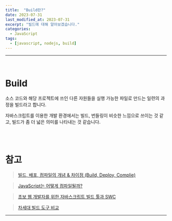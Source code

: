 ```yaml
---
title:  "Build란?"
date: 2023-07-31
last_modified_at: 2023-07-31
excerpt: "빌드에 대해 알아보겠습니다."
categories:
  - JavaScript
tags:
  - [javascript, nodejs, build]
---
```


---

<br>

# Build

소스 코드와 해당 프로젝트에 쓰인 다른 자원들을 실행 가능한 파일로 만드는 일련의 과정을 빌드라고 합니다.

자바스크립트를 이용한 개발 환경에서는 빌드, 번들링이 비슷한 느낌으로 쓰이는 것 같고, 빌드가 좀 더 넓은 의미를 나타내는 것 같습니다.

<br>
<br>

# 참고

> [빌드, 배포, 컴파일의 개념 & 차이점 (Build, Deploy, Complie)](https://choseongho93.tistory.com/296)

> [JavaScript는 어떻게 컴파일될까?](https://velog.io/@wish/JavaScript%EB%8A%94-%EC%96%B4%EB%96%BB%EA%B2%8C-%EC%BB%B4%ED%8C%8C%EC%9D%BC%EB%90%A0%EA%B9%8C)

> [초보 웹 개발자를 위한 자바스크립트 빌드 툴과 SWC](https://fe-developers.kakaoent.com/2022/220217-learn-babel-terser-swc/)

> [차세대 빌드 도구 비교](https://ui.toast.com/posts/ko_20220127)

---
